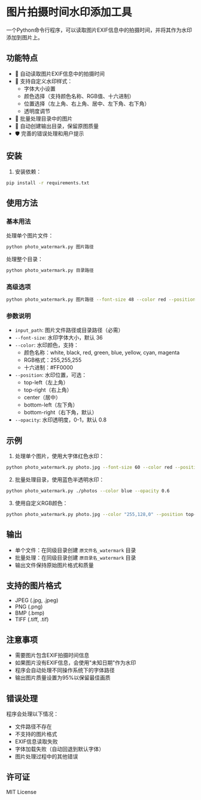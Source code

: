 # 图片拍摄时间水印添加工具

一个Python命令行程序，可以读取图片EXIF信息中的拍摄时间，并将其作为水印添加到图片上。

## 功能特点

- 📸 自动读取图片EXIF信息中的拍摄时间
- 🎨 支持自定义水印样式：
  - 字体大小设置
  - 颜色选择（支持颜色名称、RGB值、十六进制）
  - 位置选择（左上角、右上角、居中、左下角、右下角）
  - 透明度调节
- 📁 批量处理目录中的图片
- 💾 自动创建输出目录，保留原图质量
- 🛡️ 完善的错误处理和用户提示

## 安装

1. 安装依赖：
```bash
pip install -r requirements.txt
```

## 使用方法

### 基本用法

处理单个图片文件：
```bash
python photo_watermark.py 图片路径
```

处理整个目录：
```bash
python photo_watermark.py 目录路径
```

### 高级选项

```bash
python photo_watermark.py 图片路径 --font-size 48 --color red --position top-left --opacity 0.9
```

### 参数说明

- `input_path`: 图片文件路径或目录路径（必需）
- `--font-size`: 水印字体大小，默认 36
- `--color`: 水印颜色，支持：
  - 颜色名称：white, black, red, green, blue, yellow, cyan, magenta
  - RGB格式：255,255,255
  - 十六进制：#FF0000
- `--position`: 水印位置，可选：
  - top-left（左上角）
  - top-right（右上角）
  - center（居中）
  - bottom-left（左下角）
  - bottom-right（右下角，默认）
- `--opacity`: 水印透明度，0-1，默认 0.8

## 示例

1. 处理单个图片，使用大字体红色水印：
```bash
python photo_watermark.py photo.jpg --font-size 60 --color red --position center
```

2. 批量处理目录，使用蓝色半透明水印：
```bash
python photo_watermark.py ./photos --color blue --opacity 0.6
```

3. 使用自定义RGB颜色：
```bash
python photo_watermark.py photo.jpg --color "255,128,0" --position top-right
```

## 输出

- 单个文件：在同级目录创建 `原文件名_watermark` 目录
- 批量处理：在同级目录创建 `原目录名_watermark` 目录
- 输出文件保持原始图片格式和质量

## 支持的图片格式

- JPEG (.jpg, .jpeg)
- PNG (.png)
- BMP (.bmp)
- TIFF (.tiff, .tif)

## 注意事项

- 需要图片包含EXIF拍摄时间信息
- 如果图片没有EXIF信息，会使用"未知日期"作为水印
- 程序会自动处理不同操作系统下的字体路径
- 输出图片质量设置为95%以保留最佳画质

## 错误处理

程序会处理以下情况：
- 文件路径不存在
- 不支持的图片格式
- EXIF信息读取失败
- 字体加载失败（自动回退到默认字体）
- 图片处理过程中的其他错误

## 许可证

MIT License